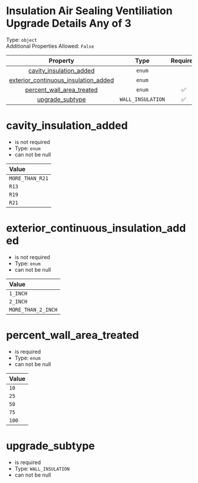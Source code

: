 
Insulation Air Sealing Ventiliation Upgrade Details Any of 3
============================================================
  
Type: `object`  
Additional Properties Allowed: `False`  
  

|Property|Type|Required|Nullable|Format|Title|
| :---: | :---: | :---: | :---: | :---: | :---: |
|[cavity_insulation_added](#cavity_insulation_added)|`enum`||False|||
|[exterior_continuous_insulation_added](#exterior_continuous_insulation_added)|`enum`||False|||
|[percent_wall_area_treated](#percent_wall_area_treated)|`enum`|:white_check_mark:|False|||
|[upgrade_subtype](#upgrade_subtype)|`WALL_INSULATION`|:white_check_mark:|False|||

cavity_insulation_added
=======================
  
  
  

- is not required
- Type: `enum`
- can not be null
  

|Value|
| :--- |
|`MORE_THAN_R21`|
|`R13`|
|`R19`|
|`R21`|
  

exterior_continuous_insulation_added
====================================
  
  
  

- is not required
- Type: `enum`
- can not be null
  

|Value|
| :--- |
|`1_INCH`|
|`2_INCH`|
|`MORE_THAN_2_INCH`|
  

percent_wall_area_treated
=========================
  
  
  

- is required
- Type: `enum`
- can not be null
  

|Value|
| :--- |
|`10`|
|`25`|
|`50`|
|`75`|
|`100`|
  

upgrade_subtype
===============
  
  
  

- is required
- Type: `WALL_INSULATION`
- can not be null
  
